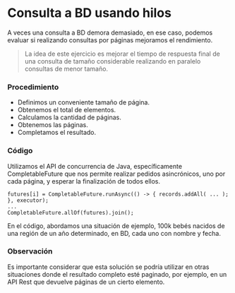 # Consulta a BD usando hilos

A veces una consulta a BD demora demasiado, en ese caso, podemos evaluar si realizando consultas por páginas mejoramos el rendimiento.

> La idea de este ejercicio es
> mejorar el tiempo de respuesta final
> de una consulta de tamaño considerable
> realizando en paralelo consultas de menor tamaño.

### Procedimiento

- Definimos un conveniente tamaño de página.
- Obtenemos el total de elementos.
- Calculamos la cantidad de páginas.
- Obtenemos las páginas.
- Completamos el resultado.

### Código

Utilizamos el API de concurrencia de Java, específicamente CompletableFuture que nos permite realizar pedidos asincrónicos, uno por cada página, y esperar la finalización de todos ellos.

```
futures[i] = CompletableFuture.runAsync(() -> { records.addAll( ... ); }, executor);
...
CompletableFuture.allOf(futures).join();
```

En el código, abordamos una situación de ejemplo, 100k bebés nacidos de una región de un año determinado, en BD, cada uno con nombre y fecha.

### Observación

Es importante considerar que esta solución se podría utilizar en otras situaciones donde el resultado completo esté paginado, por ejemplo, en un API Rest que devuelve páginas de un cierto elemento.

 
